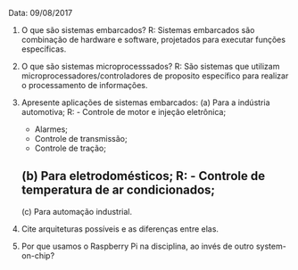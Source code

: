 Data: 09/08/2017

1. O que são sistemas embarcados?
R: Sistemas embarcados são combinação de hardware e software, projetados para executar funções específicas.

2. O que são sistemas microprocesssados?
R: São sistemas que utilizam microprocessadores/controladores de proposito específico para realizar o processamento de informações.
3. Apresente aplicações de sistemas embarcados:
	(a) Para a indústria automotiva;
	 R: - Controle de motor e injeção eletrônica;
      - Alarmes;
      - Controle de transmissão;
      - Controle de tração;
      
	(b) Para eletrodomésticos;
   R: - Controle de temperatura de ar condicionados;
      - 

	(c) Para automação industrial.

4. Cite arquiteturas possíveis e as diferenças entre elas.

5. Por que usamos o Raspberry Pi na disciplina, ao invés de outro system-on-chip?
